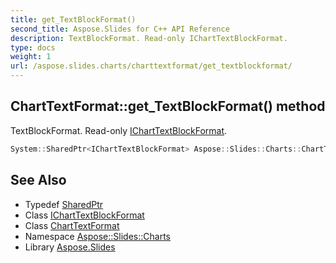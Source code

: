```yaml
---
title: get_TextBlockFormat()
second_title: Aspose.Slides for C++ API Reference
description: TextBlockFormat. Read-only IChartTextBlockFormat.
type: docs
weight: 1
url: /aspose.slides.charts/charttextformat/get_textblockformat/
---
```

## ChartTextFormat::get_TextBlockFormat() method


TextBlockFormat. Read-only [IChartTextBlockFormat](../../icharttextblockformat/).

```cpp
System::SharedPtr<IChartTextBlockFormat> Aspose::Slides::Charts::ChartTextFormat::get_TextBlockFormat() override
```

## See Also

* Typedef [SharedPtr](../../../system/sharedptr/)
* Class [IChartTextBlockFormat](../../icharttextblockformat/)
* Class [ChartTextFormat](../)
* Namespace [Aspose::Slides::Charts](../../)
* Library [Aspose.Slides](../../../)